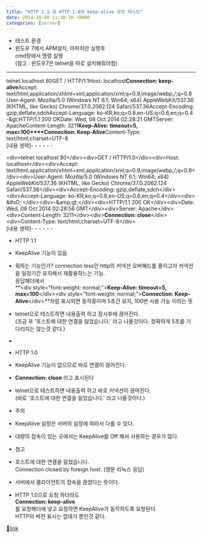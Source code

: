 ```yaml
---
title: "HTTP 1.1 과 HTTP 1.0의 keep-alive 관련 테스트"
date: 2014-10-08 11:38:20 +0900
categories: [server]
---
```


  
- 테스트 환경
- 윈도우 7에서 APM설치, 아파치만 실행후  
cmd창에서 명령 실행  
(참고 : 윈도우7은 telnet을 따로 설치해줘야함)


- - - - - -

telnet localhost 80GET / HTTP/1.1Host: localhost**Connection: keep-alive**Accept: text/html,application/xhtml+xml,application/xml;q=0.9,image/webp,*/*;q=0.8User-Agent: Mozilla/5.0 (Windows NT 6.1; Win64; x64) AppleWebKit/537.36 (KHTML, like Gecko) Chrome/37.0.2062.124 Safari/537.36Accept-Encoding: gzip,deflate,sdchAccept-Language: ko-KR,ko;q=0.8,en-US;q=0.6,en;q=0.4  
-&amp;gt;HTTP/1.1 200 OKDate: Wed, 08 Oct 2014 02:28:21 GMTServer: ApacheContent-Length: 3211**Keep-Alive: timeout=5, max=100****Connection: Keep-Alive**Content-Type: text/html;charset=UTF-8  
[내용 생략]- - - - - -

&lt;div&gt;telnet localhost 80&lt;/div&gt;&lt;div&gt;GET / HTTP/1.0&lt;/div&gt;&lt;div&gt;Host: localhost&lt;/div&gt;&lt;div&gt;Accept: text/html,application/xhtml+xml,application/xml;q=0.9,image/webp,*/*;q=0.8&lt;/div&gt;&lt;div&gt;User-Agent: Mozilla/5.0 (Windows NT 6.1; Win64; x64) AppleWebKit/537.36 (KHTML, like Gecko) Chrome/37.0.2062.124 Safari/537.36&lt;/div&gt;&lt;div&gt;Accept-Encoding: gzip,deflate,sdch&lt;/div&gt;&lt;div&gt;Accept-Language: ko-KR,ko;q=0.8,en-US;q=0.6,en;q=0.4&lt;/div&gt;&lt;div&gt;  &amp;#xD;
&lt;/div&gt;&lt;div&gt;-&amp;amp;gt;&lt;/div&gt;&lt;div&gt;HTTP/1.1 200 OK&lt;/div&gt;&lt;div&gt;Date: Wed, 08 Oct 2014 02:28:56 GMT&lt;/div&gt;&lt;div&gt;Server: Apache&lt;/div&gt;&lt;div&gt;Content-Length: 3211&lt;/div&gt;&lt;div&gt;**Connection: close**&lt;/div&gt;&lt;div&gt;Content-Type: text/html;charset=UTF-8&lt;/div&gt;  
[내용 생략]- - - - - -

- HTTP 1.1
- KeepAlive 기능이 있음
- 뭐하는 기능인가? connection less인 http의 커넥션 오버해드를 줄이고자 커넥션을 일정기간 유지해서 재활용하느는 기능.  
응답해더에서   
**&lt;div style="font-weight: normal;"&gt;**Keep-Alive: timeout=5, max=100**&lt;/div&gt;&lt;div style="font-weight: normal;"&gt;**Connection: Keep-Alive**&lt;/div&gt;**처럼 표시되면 동작중이며 5초간 유지, 100번 사용 가능 이라는 뜻
- telnet으로 테스트하면 내용출력 하고 잠시후에 끊어진다.  
(조금 후 '호스트에 대한 연결을 잃었습니다.' 라고 나올것이다. 정확하게 5초를 기다리지는 않는것 같다.)

-   


- HTTP 1.0
- KeepAlive 기능이 없으므로 바로 연결이 끊어진다.
- **Connection: close** 라고 표시된다

- telnet으로 테스트하면 내용출력 하고 바로 커넥션이 끊어진다.  
(바로 '호스트에 대한 연결을 잃었습니다.' 라고 나올것이다.)

- 주의
- KeepAlive 설정은 서버의 설정에 따라서 다를 수 있다.
- 대량의 접속이 있는 곳에서는 KeepAlive를 Off 해서 사용하는 경우가 많다.

- 첨고
- 호스트에 대한 연결을 잃었습니다.  
Connection closed by foreign host. (영문 리눅스 응답)
- 서버에서 클라이언트의 접속을 끊었다는 뜻이다.

- HTTP 1.0으로 요청 하더라도   
**Connection: keep-alive**  
를 요청해더에 넣고 요청하면 KeepAlive가 동작하도록 요청된다.  
HTTP의 버전 표시는 껍데기 뿐인것 같다.





[🔗link](http://www.mins01.com/mh/tech/read/899)